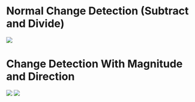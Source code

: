 # Normal Change Detection (Subtract and Divide)
![](https://github.com/MohammadMahdiOmid/Virtual-Irrigation/blob/master/Image_processing/change_detection/images/pic1.png)

# Change Detection With Magnitude and Direction
![](https://github.com/MohammadMahdiOmid/Virtual-Irrigation/blob/master/Image_processing/change_detection/images/pic2.png)
![](https://github.com/MohammadMahdiOmid/Virtual-Irrigation/blob/master/Image_processing/change_detection/images/pic3.png)
